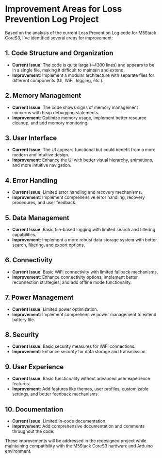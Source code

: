 # Improvement Areas for Loss Prevention Log Project

Based on the analysis of the current Loss Prevention Log code for M5Stack CoreS3, I've identified several areas for improvement:

## 1. Code Structure and Organization
- **Current Issue**: The code is quite large (~4300 lines) and appears to be in a single file, making it difficult to maintain and extend.
- **Improvement**: Implement a modular architecture with separate files for different components (UI, WiFi, logging, etc.).

## 2. Memory Management
- **Current Issue**: The code shows signs of memory management concerns with heap debugging statements.
- **Improvement**: Optimize memory usage, implement better resource cleanup, and add memory monitoring.

## 3. User Interface
- **Current Issue**: The UI appears functional but could benefit from a more modern and intuitive design.
- **Improvement**: Enhance the UI with better visual hierarchy, animations, and more intuitive navigation.

## 4. Error Handling
- **Current Issue**: Limited error handling and recovery mechanisms.
- **Improvement**: Implement comprehensive error handling, recovery procedures, and user feedback.

## 5. Data Management
- **Current Issue**: Basic file-based logging with limited search and filtering capabilities.
- **Improvement**: Implement a more robust data storage system with better search, filtering, and export options.

## 6. Connectivity
- **Current Issue**: Basic WiFi connectivity with limited fallback mechanisms.
- **Improvement**: Enhance connectivity options, implement better reconnection strategies, and add offline mode functionality.

## 7. Power Management
- **Current Issue**: Limited power optimization.
- **Improvement**: Implement comprehensive power management to extend battery life.

## 8. Security
- **Current Issue**: Basic security measures for WiFi connections.
- **Improvement**: Enhance security for data storage and transmission.

## 9. User Experience
- **Current Issue**: Basic functionality without advanced user experience features.
- **Improvement**: Add features like themes, user profiles, customizable settings, and better feedback mechanisms.

## 10. Documentation
- **Current Issue**: Limited in-code documentation.
- **Improvement**: Add comprehensive documentation and comments throughout the code.

These improvements will be addressed in the redesigned project while maintaining compatibility with the M5Stack CoreS3 hardware and Arduino environment.
